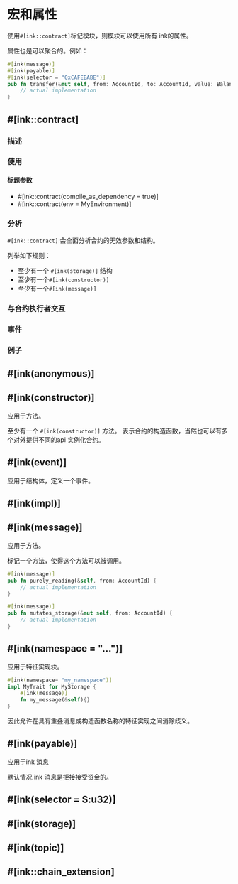 # 宏和属性

使用`#[ink::contract]`标记模块，则模块可以使用所有 ink的属性。

属性也是可以聚合的。例如：

```rust
#[ink(message)]
#[ink(payable)]
#[ink(selector = "0xCAFEBABE")]
pub fn transfer(&mut self, from: AccountId, to: AccountId, value: Balance) -> Result<(), Error> {
    // actual implementation
}
```



## #[ink::contract]



### 描述



### 使用

#### 标题参数

- \#[ink::contract(compile_as_dependency = true)]
- \#[ink::contract(env = MyEnvironment)]

### 分析

`#[ink::contract]` 会全面分析合约的无效参数和结构。

列举如下规则：

- 至少有一个 `#[ink(storage)]` 结构
- 至少有一个`#[ink(constructor)]`
- 至少有一个`#[ink(message)]`

### 与合约执行者交互



### 事件



### 例子



## #[ink(anonymous)]

## #[ink(constructor)]

应用于方法。

至少有一个 `#[ink(constructor)]` 方法。 表示合约的构造函数，当然也可以有多个对外提供不同的api 实例化合约。

## #[ink(event)]

应用于结构体，定义一个事件。

## #[ink(impl)]

## #[ink(message)]

应用于方法。

标记一个方法，使得这个方法可以被调用。

```rust
#[ink(message)]
pub fn purely_reading(&self, from: AccountId) {
    // actual implementation
}

#[ink(message)]
pub fn mutates_storage(&mut self, from: AccountId) {
    // actual implementation
}
```

## #[ink(namespace = "…")]

应用于特征实现块。

```rust
#[ink(namespace= "my_namespace")]
impl MyTrait for MyStorage {
    #[ink(message)]
    fn my_message(&self){}
}
```

因此允许在具有重叠消息或构造函数名称的特征实现之间消除歧义。

## #[ink(payable)]

应用于ink 消息

默认情况 ink 消息是拒接接受资金的。

## #[ink(selector = S:u32)]

## #[ink(storage)]

## #[ink(topic)]

## #[ink::chain_extension]

